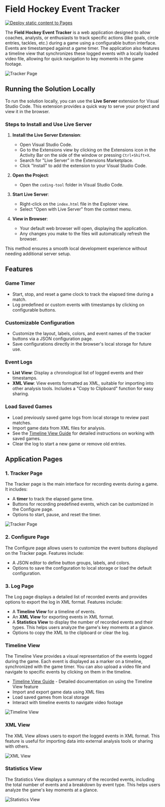 # Field Hockey Event Tracker

[![Deploy static content to Pages](https://github.com/dneimke/simple-coding/actions/workflows/static.yml/badge.svg)](https://github.com/dneimke/simple-coding/actions/workflows/static.yml)

The **Field Hockey Event Tracker** is a web application designed to allow coaches, analysts, or enthusiasts to track specific actions (like goals, circle entries, tackles, etc.) during a game using a configurable button interface. Events are timestamped against a game timer. The application also features a timeline view that synchronizes these logged events with a locally loaded video file, allowing for quick navigation to key moments in the game footage.

![Tracker Page](images/coding-tool.png)

## Running the Solution Locally

To run the solution locally, you can use the **Live Server** extension for Visual Studio Code. This extension provides a quick way to serve your project and view it in the browser.

### Steps to Install and Use Live Server

1. **Install the Live Server Extension**:
   - Open Visual Studio Code.
   - Go to the Extensions view by clicking on the Extensions icon in the Activity Bar on the side of the window or pressing `Ctrl+Shift+X`.
   - Search for "Live Server" in the Extensions Marketplace.
   - Click "Install" to add the extension to your Visual Studio Code.

2. **Open the Project**:
   - Open the `coding-tool` folder in Visual Studio Code.

3. **Start Live Server**:
   - Right-click on the `index.html` file in the Explorer view.
   - Select "Open with Live Server" from the context menu.

4. **View in Browser**:
   - Your default web browser will open, displaying the application.
   - Any changes you make to the files will automatically refresh the browser.

This method ensures a smooth local development experience without needing additional server setup.

## Features

### Game Timer

- Start, stop, and reset a game clock to track the elapsed time during a match.
- Log predefined or custom events with timestamps by clicking on configurable buttons.

### Customizable Configuration

- Customize the layout, labels, colors, and event names of the tracker buttons via a JSON configuration page.
- Save configurations directly in the browser's local storage for future use.

### Event Logs

- **List View**: Display a chronological list of logged events and their timestamps.
- **XML View**: View events formatted as XML, suitable for importing into other analysis tools. Includes a "Copy to Clipboard" function for easy sharing.

### Load Saved Games

- Load previously saved game logs from local storage to review past matches.
- Import game data from XML files for analysis.
- See the [Timeline View Guide](docs/timeline-view-guide.md) for detailed instructions on working with saved games.
- Clear the log to start a new game or remove old entries.

## Application Pages

### 1. Tracker Page

The Tracker page is the main interface for recording events during a game. It includes:

- A **timer** to track the elapsed game time.
- Buttons for recording predefined events, which can be customized in the Configure page.
- Options to start, pause, and reset the timer.

![Tracker Page](images/field-hockey-tracker.png)

### 2. Configure Page

The Configure page allows users to customize the event buttons displayed on the Tracker page. Features include:

- A JSON editor to define button groups, labels, and colors.
- Options to save the configuration to local storage or load the default configuration.

### 3. Log Page

The Log page displays a detailed list of recorded events and provides options to export the log in XML format. Features include:

- A **Timeline View** for a timeline of events.
- An **XML View** for exporting events in XML format.
- A **Statistics View** to display the number of recorded events and their types. This helps users analyze the game's key moments at a glance.
- Options to copy the XML to the clipboard or clear the log.

### Timeline View

The Timeline View provides a visual representation of the events logged during the game. Each event is displayed as a marker on a timeline, synchronized with the game timer. You can also upload a video file and navigate to specific events by clicking on them in the timeline.

- [Timeline View Guide](docs/timeline-view-guide.md) - Detailed documentation on using the Timeline View feature
- Import and export game data using XML files
- Load saved games from local storage
- Interact with timeline events to navigate video footage

![Timeline View](images/timeline-view.png)

### XML View

The XML View allows users to export the logged events in XML format. This feature is useful for importing data into external analysis tools or sharing with others.

![XML View](images/xml-view.png)

### Statistics View

The Statistics View displays a summary of the recorded events, including the total number of events and a breakdown by event type. This helps users analyze the game's key moments at a glance.

![Statistics View](images/statistics-view.png)
